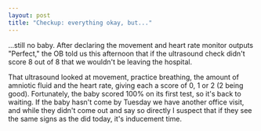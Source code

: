 ```yaml
---
layout: post
title: "Checkup: everything okay, but..."
---
```




<p>...still no baby. After declaring the movement and heart rate monitor outputs "Perfect," the OB told us this afternoon that if the ultrasound check didn't score 8 out of 8 that we wouldn't be leaving the hospital.</p>

<p>That ultrasound looked at movement, practice breathing, the amount of amniotic fluid and the heart rate, giving each a score of 0, 1 or 2 (2 being good). Fortunately, the baby scored 100% on its first test, so it's back to waiting. If the baby hasn't come by Tuesday we have another office visit, and while they didn't come out and say so directly I suspect that if they see the same signs as the did today, it's inducement time.</p> 


